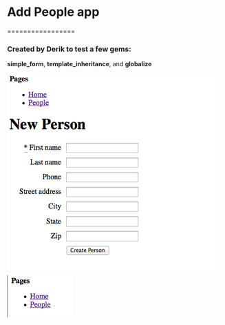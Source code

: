 # Add People app
=================

### Created by Derik to test a few gems:

**simple_form**,
**template_inheritance**,
and **globalize**

![Screenshot simpleform](app/assets/images/simpleform.png)
![Screenshot template](app/assets/images/templateinherit.png)
